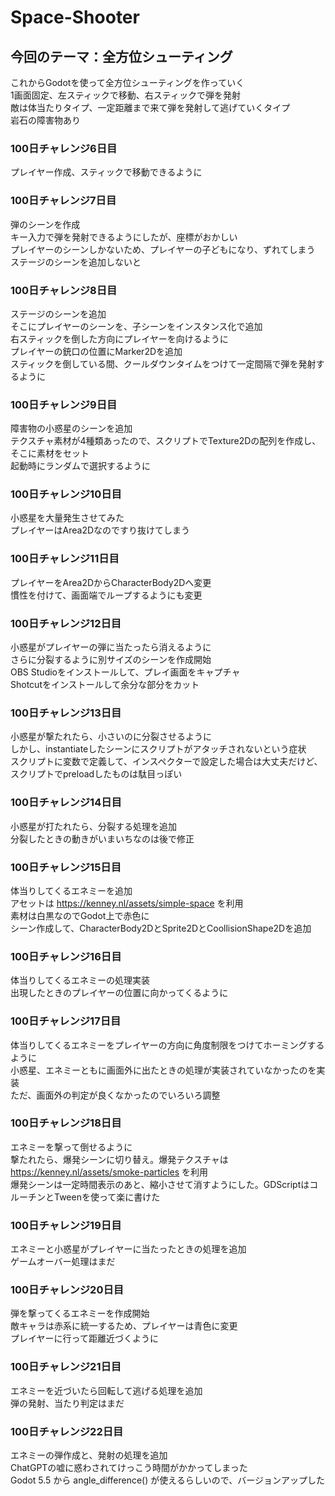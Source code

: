 # Space-Shooter
## 今回のテーマ：全方位シューティング
これからGodotを使って全方位シューティングを作っていく  
1画面固定、左スティックで移動、右スティックで弾を発射  
敵は体当たりタイプ、一定距離まで来て弾を発射して逃げていくタイプ  
岩石の障害物あり

### 100日チャレンジ6日目
プレイヤー作成、スティックで移動できるように

### 100日チャレンジ7日目
弾のシーンを作成  
キー入力で弾を発射できるようにしたが、座標がおかしい  
プレイヤーのシーンしかないため、プレイヤーの子どもになり、ずれてしまう  
ステージのシーンを追加しないと

### 100日チャレンジ8日目
ステージのシーンを追加  
そこにプレイヤーのシーンを、子シーンをインスタンス化で追加  
右スティックを倒した方向にプレイヤーを向けるように  
プレイヤーの銃口の位置にMarker2Dを追加  
スティックを倒している間、クールダウンタイムをつけて一定間隔で弾を発射するように  

### 100日チャレンジ9日目
障害物の小惑星のシーンを追加  
テクスチャ素材が4種類あったので、スクリプトでTexture2Dの配列を作成し、そこに素材をセット  
起動時にランダムで選択するように  

### 100日チャレンジ10日目
小惑星を大量発生させてみた  
プレイヤーはArea2Dなのですり抜けてしまう  

### 100日チャレンジ11日目
プレイヤーをArea2DからCharacterBody2Dへ変更  
慣性を付けて、画面端でループするようにも変更  

### 100日チャレンジ12日目
小惑星がプレイヤーの弾に当たったら消えるように  
さらに分裂するように別サイズのシーンを作成開始  
OBS Studioをインストールして、プレイ画面をキャプチャ  
Shotcutをインストールして余分な部分をカット  

### 100日チャレンジ13日目
小惑星が撃たれたら、小さいのに分裂させるように  
しかし、instantiateしたシーンにスクリプトがアタッチされないという症状  
スクリプトに変数で定義して、インスペクターで設定した場合は大丈夫だけど、スクリプトでpreloadしたものは駄目っぽい  

### 100日チャレンジ14日目
小惑星が打たれたら、分裂する処理を追加  
分裂したときの動きがいまいちなのは後で修正  

### 100日チャレンジ15日目
体当りしてくるエネミーを追加  
アセットは https://kenney.nl/assets/simple-space を利用  
素材は白黒なのでGodot上で赤色に  
シーン作成して、CharacterBody2DとSprite2DとCoollisionShape2Dを追加  

### 100日チャレンジ16日目
体当りしてくるエネミーの処理実装  
出現したときのプレイヤーの位置に向かってくるように  

### 100日チャレンジ17日目
体当りしてくるエネミーをプレイヤーの方向に角度制限をつけてホーミングするように  
小惑星、エネミーともに画面外に出たときの処理が実装されていなかったのを実装  
ただ、画面外の判定が良くなかったのでいろいろ調整  

### 100日チャレンジ18日目
エネミーを撃って倒せるように  
撃たれたら、爆発シーンに切り替え。爆発テクスチャは https://kenney.nl/assets/smoke-particles を利用  
爆発シーンは一定時間表示のあと、縮小させて消すようにした。GDScriptはコルーチンとTweenを使って楽に書けた  

### 100日チャレンジ19日目
エネミーと小惑星がプレイヤーに当たったときの処理を追加  
ゲームオーバー処理はまだ  

### 100日チャレンジ20日目
弾を撃ってくるエネミーを作成開始  
敵キャラは赤系に統一するため、プレイヤーは青色に変更  
プレイヤーに行って距離近づくように  

### 100日チャレンジ21日目
エネミーを近づいたら回転して逃げる処理を追加  
弾の発射、当たり判定はまだ  

### 100日チャレンジ22日目
エネミーの弾作成と、発射の処理を追加  
ChatGPTの嘘に惑わされてけっこう時間がかかってしまった  
Godot 5.5 から angle_difference() が使えるらしいので、バージョンアップした  
